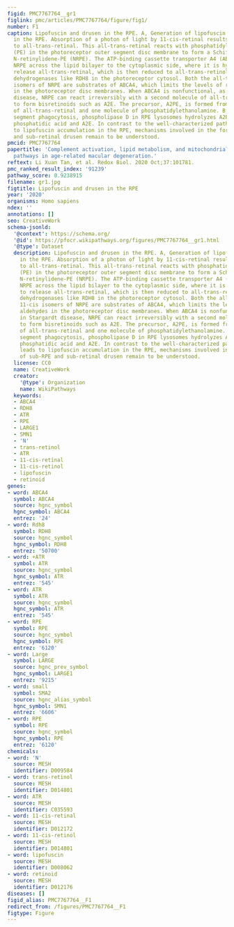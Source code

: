 ```yaml
---
figid: PMC7767764__gr1
figlink: pmc/articles/PMC7767764/figure/fig1/
number: F1
caption: Lipofuscin and drusen in the RPE. A, Generation of lipofuscin bisretinoids
  in the RPE. Absorption of a photon of light by 11-cis-retinal results in its isomerization
  to all-trans-retinal. This all-trans-retinal reacts with phosphatidylethanolamine
  (PE) in the photoreceptor outer segment disc membrane to form a Schiff base adduct,
  N-retinylidene-PE (NRPE). The ATP-binding cassette transporter A4 (ABCA4) transports
  NRPE across the lipid bilayer to the cytoplasmic side, where it is hydrolyzed to
  release all-trans-retinal, which is then reduced to all-trans-retinol by retinol
  dehydrogenases like RDH8 in the photoreceptor cytosol. Both the all-trans and 11-cis
  isomers of NRPE are substrates of ABCA4, which limits the levels of reactive aldehydes
  in the photoreceptor disc membranes. When ABCA4 is nonfunctional, as in Stargardt
  disease, NRPE can react irreversibly with a second molecule of all-trans-retinal
  to form bisretinoids such as A2E. The precursor, A2PE, is formed from two molecules
  of all-trans-retinal and one molecule of phosphatidylethanolamine. B, Upon outer
  segment phagocytosis, phospholipase D in RPE lysosomes hydrolyzes A2PE to generate
  phosphatidic acid and A2E. In contrast to the well-characterized pathway that leads
  to lipofuscin accumulation in the RPE, mechanisms involved in the formation of sub-RPE
  and sub-retinal drusen remain to be understood.
pmcid: PMC7767764
papertitle: 'Complement activation, lipid metabolism, and mitochondrial injury: Converging
  pathways in age-related macular degeneration.'
reftext: Li Xuan Tan, et al. Redox Biol. 2020 Oct;37:101781.
pmc_ranked_result_index: '91239'
pathway_score: 0.9238915
filename: gr1.jpg
figtitle: Lipofuscin and drusen in the RPE
year: '2020'
organisms: Homo sapiens
ndex: ''
annotations: []
seo: CreativeWork
schema-jsonld:
  '@context': https://schema.org/
  '@id': https://pfocr.wikipathways.org/figures/PMC7767764__gr1.html
  '@type': Dataset
  description: Lipofuscin and drusen in the RPE. A, Generation of lipofuscin bisretinoids
    in the RPE. Absorption of a photon of light by 11-cis-retinal results in its isomerization
    to all-trans-retinal. This all-trans-retinal reacts with phosphatidylethanolamine
    (PE) in the photoreceptor outer segment disc membrane to form a Schiff base adduct,
    N-retinylidene-PE (NRPE). The ATP-binding cassette transporter A4 (ABCA4) transports
    NRPE across the lipid bilayer to the cytoplasmic side, where it is hydrolyzed
    to release all-trans-retinal, which is then reduced to all-trans-retinol by retinol
    dehydrogenases like RDH8 in the photoreceptor cytosol. Both the all-trans and
    11-cis isomers of NRPE are substrates of ABCA4, which limits the levels of reactive
    aldehydes in the photoreceptor disc membranes. When ABCA4 is nonfunctional, as
    in Stargardt disease, NRPE can react irreversibly with a second molecule of all-trans-retinal
    to form bisretinoids such as A2E. The precursor, A2PE, is formed from two molecules
    of all-trans-retinal and one molecule of phosphatidylethanolamine. B, Upon outer
    segment phagocytosis, phospholipase D in RPE lysosomes hydrolyzes A2PE to generate
    phosphatidic acid and A2E. In contrast to the well-characterized pathway that
    leads to lipofuscin accumulation in the RPE, mechanisms involved in the formation
    of sub-RPE and sub-retinal drusen remain to be understood.
  license: CC0
  name: CreativeWork
  creator:
    '@type': Organization
    name: WikiPathways
  keywords:
  - ABCA4
  - RDH8
  - ATR
  - RPE
  - LARGE1
  - SMN1
  - 'N'
  - trans-retinol
  - ATR
  - 11-cis-retinal
  - 11-cis-retinol
  - lipofuscin
  - retinoid
genes:
- word: АВСА4
  symbol: ABCA4
  source: hgnc_symbol
  hgnc_symbol: ABCA4
  entrez: '24'
- word: Rdh8
  symbol: RDH8
  source: hgnc_symbol
  hgnc_symbol: RDH8
  entrez: '50700'
- word: +ATR
  symbol: ATR
  source: hgnc_symbol
  hgnc_symbol: ATR
  entrez: '545'
- word: ATR
  symbol: ATR
  source: hgnc_symbol
  hgnc_symbol: ATR
  entrez: '545'
- word: RPE
  symbol: RPE
  source: hgnc_symbol
  hgnc_symbol: RPE
  entrez: '6120'
- word: Large
  symbol: LARGE
  source: hgnc_prev_symbol
  hgnc_symbol: LARGE1
  entrez: '9215'
- word: small
  symbol: SMA2
  source: hgnc_alias_symbol
  hgnc_symbol: SMN1
  entrez: '6606'
- word: RPE
  symbol: RPE
  source: hgnc_symbol
  hgnc_symbol: RPE
  entrez: '6120'
chemicals:
- word: 'N'
  source: MESH
  identifier: D009584
- word: trans-retinol
  source: MESH
  identifier: D014801
- word: ATR
  source: MESH
  identifier: C035593
- word: 11-cis-retinal
  source: MESH
  identifier: D012172
- word: 11-cis-retinol
  source: MESH
  identifier: D014801
- word: lipofuscin
  source: MESH
  identifier: D008062
- word: retinoid
  source: MESH
  identifier: D012176
diseases: []
figid_alias: PMC7767764__F1
redirect_from: /figures/PMC7767764__F1
figtype: Figure
---
```


